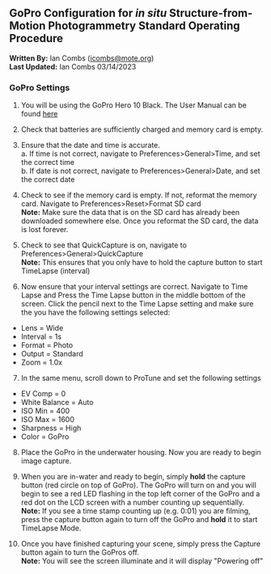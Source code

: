 ## GoPro Configuration for *in situ* Structure-from-Motion Photogrammetry Standard Operating Procedure<br>
**Written By:** Ian Combs (icombs@mote.org)<br>
**Last Updated:** Ian Combs 03/14/2023

### **GoPro Settings**

1. You will be using the GoPro Hero 10 Black. The User Manual can be found [here](https://gopro.com/content/dam/help/hero10-black/manuals/HERO10Black_UM_ENG_REVB.pdf)

2. Check that batteries are sufficiently charged and memory card is empty.

3. Ensure that the date and time is accurate.<br>
  a. If time is not correct, navigate to Preferences>General>Time, and set the correct time<br>
  b. If date is not correct, navigate to Preferences>General>Date, and set the correct date

4. Check to see if the memory card is empty. If not, reformat the memory card. Navigate to Preferences>Reset>Format SD card<br>
  **Note:** Make sure the data that is on the SD card has already been downloaded somewhere else. Once you reformat the SD card, the data is lost forever.

5. Check to see that QuickCapture is on, navigate to Preferences>General>QuickCapture<br>
  **Note:** This ensures that you only have to hold the capture button to start TimeLapse (interval)

6. Now ensure that your interval settings are correct. Navigate to Time Lapse and Press the Time Lapse button in the middle bottom of the screen. Click the pencil next to the Time Lapse setting and make sure the you have the following settings selected:<br>
  * Lens = Wide<br>
  * Interval = 1s<br>
  * Format = Photo<br>
  * Output = Standard<br>
  * Zoom = 1.0x

7. In the same menu, scroll down to ProTune and set the following settings<br>
  * EV Comp = 0<br>
  * White Balance = Auto<br>
  * ISO Min = 400<br>
  * ISO Max = 1600<br>
  * Sharpness = High<br>
  * Color = GoPro

8. Place the GoPro in the underwater housing. Now you are ready to begin image capture.

9. When you are in-water and ready to begin, simply **hold** the capture button (red circle on top of GoPro). The GoPro will turn on and you will begin to see a red LED flashing in the top left corner of the GoPro and a red dot on the LCD screen with a number counting up sequentially.<br>
  **Note:** If you see a time stamp counting up  (e.g. 0:01) you are filming, press the capture button again to turn off the GoPro and **hold** it to start TimeLapse Mode.

10. Once you have finished capturing your scene, simply press the Capture button again to turn the GoPros off.<br>
  **Note:** You will see the screen illuminate and it will display "Powering off"
